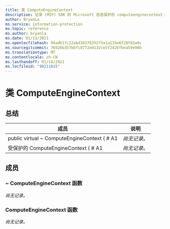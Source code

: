 ```yaml
---
title: 类 ComputeEngineContext
description: 记录 (MIP) SDK 的 Microsoft 信息保护的 computeenginecontext：：未定义的类。
author: BryanLa
ms.service: information-protection
ms.topic: reference
ms.author: bryanla
ms.date: 01/13/2021
ms.openlocfilehash: 94adb1fc22abd38376352f5a1a135e6f28f82a9c
ms.sourcegitcommit: 76926b357bbfc8772ed132ce5f2426fbea59e98b
ms.translationtype: MT
ms.contentlocale: zh-CN
ms.lasthandoff: 01/14/2021
ms.locfileid: "98211815"
---
```

# <a name="class-computeenginecontext"></a>类 ComputeEngineContext 
  
## <a name="summary"></a>总结
 成员                        | 说明                                
--------------------------------|---------------------------------------------
public virtual ~ ComputeEngineContext ( # A1  | _尚无记录。_
受保护的 ComputeEngineContext ( # A1  | _尚无记录。_
  
## <a name="members"></a>成员
  
### <a name="computeenginecontext-function"></a>~ ComputeEngineContext 函数
_尚无记录。_

  
### <a name="computeenginecontext-function"></a>ComputeEngineContext 函数
_尚无记录。_
